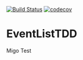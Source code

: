 [![Build Status](https://travis-ci.org/showang/EventListTDD.svg?branch=master)](https://travis-ci.org/showang/EventListTDD) [![codecov](https://codecov.io/gh/showang/EventListTDD/branch/master/graph/badge.svg)](https://codecov.io/gh/showang/EventListTDD)

# EventListTDD
Migo Test
